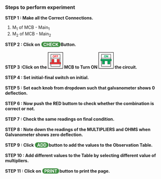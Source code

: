 ### Steps to perform experiment<br>

**STEP 1 : Make all the Correct Connections.**  
1.    M<sub>1</sub> of MCB - Main<sub>1</sub>  
2.    M<sub>2</sub> of MCB - Main<sub>2</sub>  
 
**STEP 2 : Click on <span style="border: 1px solid white;border-radius: 20px;
    background: #3e8e41;color: white;cursor: pointer;outline: none;">&nbsp; CHECK&nbsp; </span>Button.**  <br> <br>
**STEP 3 :Click on the ![mcboff](images/mcb1.png)  MCB to Turn ON  ![mcbon](images/mcb2.png) the circuit.**   <br><br>
**STEP 4 : Set initial-final switch on initial.**  <br><br>
**STEP 5 : Set each knob from dropdown such that galvanometer shows 0 deflection.**  <br><br>
**STEP 6 : Now push the RED buttom to check whether the combination is correct or not.**<br><br>
**STEP 7 : Check the same readings on final condition.**<br><br>
**STEP 8 : Note down the readings of the MULTIPLIERS and OHMS when Galvanometer shows zero deflection.**<br><br>
**STEP 9 : Click  <span style="border: 1px solid white;border-radius: 20px;background: #3e8e41;color: white;cursor: pointer;outline: none;">&nbsp; ADD&nbsp; </span> button to add the values to the Observation Table.**  <br><br>
**STEP 10 : Add different values to the Table by selecting different value of multipliers.**  <br><br>
**STEP 11 : Click on  <span style="border: 1px solid white;border-radius: 20px;
    background: #3e8e41;color: white;cursor: pointer;outline: none;"> &nbsp; PRINT&nbsp; </span> button to print the page.**  <br><br>
  
